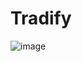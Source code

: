 # Tradify
![image](https://github.com/user-attachments/assets/25dbd9db-04a4-4f9a-876f-f710cd784bde)
